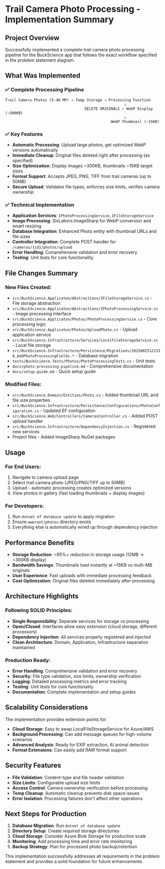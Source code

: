 # Trail Camera Photo Processing - Implementation Summary

## Project Overview

Successfully implemented a complete trail camera photo processing pipeline for the BuckScience app that follows the exact workflow specified in the problem statement diagram.

## What Was Implemented

### ✅ Complete Processing Pipeline
```
Trail Camera Photos (5-40 MP) → Temp Storage → Processing Function
                                                      ↓
                                    DELETE ORIGINALS ← WebP Display (~300KB)
                                                      ↓  
                                                WebP Thumbnail (~15KB)
```

### ✅ Key Features
- **Automatic Processing**: Upload large photos, get optimized WebP versions automatically
- **Immediate Cleanup**: Original files deleted right after processing (as specified)
- **Size Optimization**: Display images ~300KB, thumbnails ~15KB target sizes
- **Format Support**: Accepts JPEG, PNG, TIFF from trail cameras (up to 50MB)
- **Secure Upload**: Validates file types, enforces size limits, verifies camera ownership

### ✅ Technical Implementation
- **Application Services**: `IPhotoProcessingService`, `IFileStorageService` 
- **Image Processing**: SixLabors.ImageSharp for WebP conversion and smart resizing
- **Database Integration**: Enhanced Photo entity with thumbnail URLs and file sizes
- **Controller Integration**: Complete POST handler for `/cameras/{id}/photos/upload`
- **Error Handling**: Comprehensive validation and error recovery
- **Testing**: Unit tests for core functionality

## File Changes Summary

### New Files Created:
- `src/BuckScience.Applicaton/Abstractions/IFileStorageService.cs` - File storage abstraction
- `src/BuckScience.Applicaton/Abstractions/IPhotoProcessingService.cs` - Image processing interface  
- `src/BuckScience.Applicaton/Photos/PhotoProcessingService.cs` - Core processing logic
- `src/BuckScience.Applicaton/Photos/UploadPhoto.cs` - Upload application service
- `src/BuckScience.Infrastructure/Services/LocalFileStorageService.cs` - Local file storage
- `src/BuckScience.Infrastructure/Persistence/Migrations/20250825121336_AddPhotoProcessingFields.*` - Database migration
- `tests/BuckScience.Tests/Photos/PhotoProcessingTests.cs` - Unit tests
- `docs/photo-processing-pipeline.md` - Comprehensive documentation
- `docs/setup-guide.md` - Quick setup guide

### Modified Files:
- `src/BuckScience.Domain/Entities/Photo.cs` - Added thumbnail URL and file size properties
- `src/BuckScience.Infrastructure/Persistence/Configurations/PhotoConfiguration.cs` - Updated EF configuration
- `src/BuckScience.Web/Controllers/CamerasController.cs` - Added POST upload handler
- `src/BuckScience.Infrastructure/DependencyInjection.cs` - Registered new services
- Project files - Added ImageSharp NuGet packages

## Usage

### For End Users:
1. Navigate to camera upload page
2. Select trail camera photo (JPEG/PNG/TIFF up to 50MB) 
3. Upload - automatic processing creates optimized versions
4. View photos in gallery (fast loading thumbnails + display images)

### For Developers:
1. Run `dotnet ef database update` to apply migration
2. Ensure `wwwroot/photos` directory exists
3. Everything else is automatically wired up through dependency injection

## Performance Benefits

- **Storage Reduction**: ~95%+ reduction in storage usage (12MB → ~300KB display)
- **Bandwidth Savings**: Thumbnails load instantly at ~15KB vs multi-MB originals
- **User Experience**: Fast uploads with immediate processing feedback
- **Cost Optimization**: Original files deleted immediately after processing

## Architecture Highlights

### Following SOLID Principles:
- **Single Responsibility**: Separate services for storage vs processing
- **Open/Closed**: Interfaces allow easy extension (cloud storage, different processors)
- **Dependency Injection**: All services properly registered and injected
- **Clean Architecture**: Domain, Application, Infrastructure separation maintained

### Production Ready:
- **Error Handling**: Comprehensive validation and error recovery
- **Security**: File type validation, size limits, ownership verification
- **Logging**: Detailed processing metrics and error tracking
- **Testing**: Unit tests for core functionality
- **Documentation**: Complete implementation and setup guides

## Scalability Considerations

The implementation provides extension points for:
- **Cloud Storage**: Easy to swap LocalFileStorageService for Azure/AWS
- **Background Processing**: Can add message queues for high-volume scenarios  
- **Advanced Analysis**: Ready for EXIF extraction, AI animal detection
- **Format Extensions**: Can easily add RAW format support

## Security Features

- **File Validation**: Content-type and file header validation
- **Size Limits**: Configurable upload size limits
- **Access Control**: Camera ownership verification before processing
- **Temp Cleanup**: Automatic cleanup prevents disk space issues
- **Error Isolation**: Processing failures don't affect other operations

## Next Steps for Production

1. **Database Migration**: Run `dotnet ef database update`
2. **Directory Setup**: Create required storage directories
3. **Cloud Storage**: Consider Azure Blob Storage for production scale
4. **Monitoring**: Add processing time and error rate monitoring
5. **Backup Strategy**: Plan for processed photo backup/retention

This implementation successfully addresses all requirements in the problem statement and provides a solid foundation for future enhancements.